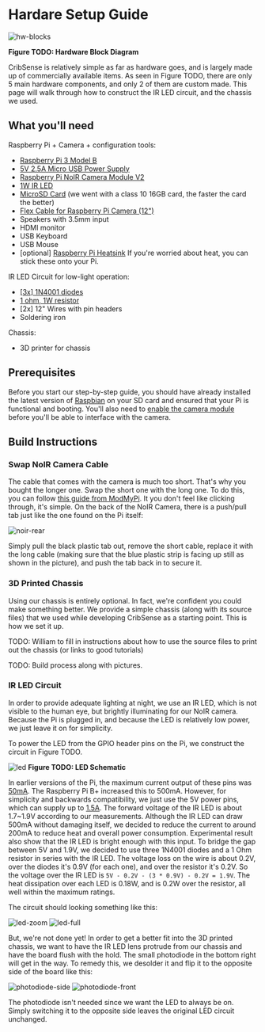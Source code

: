 # Hardare Setup Guide

![hw-blocks](../img/hw-blocks.png)

**Figure TODO: Hardware Block Diagram**

CribSense is relatively simple as far as hardware goes, and is largely made up of commercially available items. As seen in Figure TODO, there are only 5 main hardware components, and only 2 of them are custom made. This page will walk through how to construct the IR LED circuit, and the chassis we used.

## What you'll need

Raspberry Pi + Camera + configuration tools:

-   [Raspberry Pi 3 Model B](https://www.amazon.com/Raspberry-Pi-RASP-PI-3-Model-Motherboard/dp/B01CD5VC92/)
-   [5V 2.5A Micro USB Power Supply](https://www.amazon.com/gp/product/B00MARDJZ4/)
-   [Raspberry Pi NoIR Camera Module V2](https://www.amazon.com/Raspberry-Pi-NoIR-Camera-Module/dp/B01ER2SMHY)
-   [1W IR LED](https://www.amazon.com/DIYmall%C2%AE-Infrared-Adjustable-Resistor-Raspberry/dp/B00NUOO1HQ)
-   [MicroSD Card](https://www.amazon.com/Samsung-Class-Adapter-MB-MP32DA-AM/dp/B00IVPU7KE) (we went with a class 10 16GB card, the faster the card the better)
-   [Flex Cable for Raspberry Pi Camera (12")](https://www.adafruit.com/products/1648)
-   Speakers with 3.5mm input
-   HDMI monitor
-   USB Keyboard
-   USB Mouse
-   \[optional] [Raspberry Pi Heatsink](https://www.amazon.com/LoveRPi-Heatsink-Raspberry-Model-Heatsinks/dp/B018BGRDVS/) If you're worried about heat, you can stick these onto your Pi.

IR LED Circuit for low-light operation:

-   [\[3x\] 1N4001 diodes](https://www.adafruit.com/product/755)
-   [1 ohm, 1W resistor](http://www.parts-express.com/10-ohm-1w-flameproof-resistor-10-pcs--003-1)
-   [2x] 12" Wires with pin headers
-   Soldering iron

Chassis:

-   3D printer for chassis

## Prerequisites

Before you start our step-by-step guide, you should have already installed the latest version of [Raspbian](https://www.raspberrypi.org/downloads/raspbian/) on your SD card and ensured that your Pi is functional and booting. You'll also need to [enable the camera module](https://www.raspberrypi.org/documentation/configuration/camera.md) before you'll be able to interface with the camera.

## Build Instructions

### Swap NoIR Camera Cable

The cable that comes with the camera is much too short. That's why you bought the longer one. Swap the short one with the long one. To do this, you can follow [this guide from ModMyPi](https://www.modmypi.com/blog/how-to-replace-the-raspberry-pi-camera-cable). It you don't feel like clicking through, it's simple. On the back of the NoIR Camera, there is a push/pull tab just like the one found on the Pi itself:

![noir-rear](../img/noir-rear.jpg)

Simply pull the black plastic tab out, remove the short cable, replace it with the long cable (making sure that the blue plastic strip is facing up still as shown in the picture), and push the tab back in to secure it.

### 3D Printed Chassis

Using our chassis is entirely optional. In fact, we're confident you could make something better. We provide a simple chassis (along with its source files) that we used while developing CribSense as a starting point. This is how we set it up.

TODO: William to fill in instructions about how to use the source files to print out the chassis (or links to good tutorials)

TODO: Build process along with pictures.

### IR LED Circuit

In order to provide adequate lighting at night, we use an IR LED, which is not visible to the human eye, but brightly illuminating for our NoIR camera. Because the Pi is plugged in, and because the LED is relatively low power, we just leave it on for simplicity.

To power the LED from the GPIO header pins on the Pi, we construct the circuit in Figure TODO.

![led](../img/led-schematic.png)
**Figure TODO: LED Schematic**

In earlier versions of the Pi, the maximum current output of these pins was [50mA](http://pinout.xyz/pinout/pin1_3v3_power). The Raspberry Pi B+ increased this to 500mA. However, for simplicity and backwards compatibility, we just use the 5V power pins, which can supply up to [1.5A](http://pinout.xyz/pinout/pin2_5v_power). The forward voltage of the IR LED is about 1.7~1.9V according to our measurements. Although the IR LED can draw 500mA without damaging itself, we decided to reduce the current to around 200mA to reduce heat and overall power consumption. Experimental result also show that the IR LED is bright enough with this input. To bridge the gap between 5V and 1.9V, we decided to use three 1N4001 diodes and a 1 Ohm resistor in series with the IR LED. The voltage loss on the wire is about 0.2V, over the diodes it's 0.9V (for each one), and over the resistor it's 0.2V. So the voltage over the IR LED is `5V - 0.2V - (3 * 0.9V) - 0.2V = 1.9V`. The heat dissipation over each LED is 0.18W, and is 0.2W over the resistor, all well within the maximum ratings.

The circuit should looking something like this:

![led-zoom](../img/ir-led-zoom.jpg)
![led-full](../img/ir-led-full.jpg)

But, we're not done yet! In order to get a better fit into the 3D printed chassis, we want to have the IR LED lens protrude from our chassis and have the board flush with the hold. The small photodiode in the bottom right will get in the way. To remedy this, we desolder it and flip it to the opposite side of the board like this:

![photodiode-side](../img/photodiode-side.jpg)
![photodiode-front](../img/photodiode-front.jpg)

The photodiode isn't needed since we want the LED to always be on. Simply switching it to the opposite side leaves the original LED circuit unchanged.
